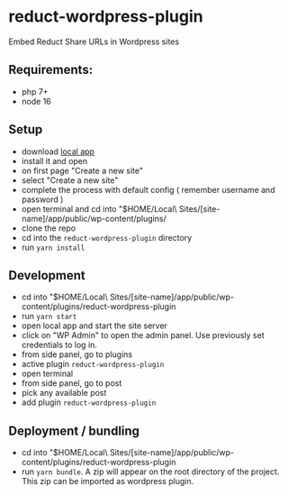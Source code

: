 # reduct-wordpress-plugin
Embed Reduct Share URLs in Wordpress sites

## Requirements:
- php 7+
- node 16

## Setup 
- download [local app](https://localwp.com/)
- install it and open
- on first page "Create a new site"
- select "Create a new site"
- complete the process with default config ( remember username and password )
- open terminal and cd into "$HOME/Local\ Sites/[site-name]/app/public/wp-content/plugins/
- clone the repo
- cd into the `reduct-wordpress-plugin` directory
- run `yarn install`


## Development 

- cd into "$HOME/Local\ Sites/[site-name]/app/public/wp-content/plugins/reduct-wordpress-plugin
- run `yarn start`
- open local app and start the site server
- click on "WP Admin" to open the admin panel. Use previously set credentials to log in.
- from side panel, go to plugins
- active plugin `reduct-wordpress-plugin`
- open terminal
- from side panel, go to post
- pick any available post
- add plugin `reduct-wordpress-plugin`

## Deployment / bundling

- cd into "$HOME/Local\ Sites/[site-name]/app/public/wp-content/plugins/reduct-wordpress-plugin
- run `yarn bundle`. A zip will appear on the root directory of the project. This zip can be imported as wordpress plugin.
